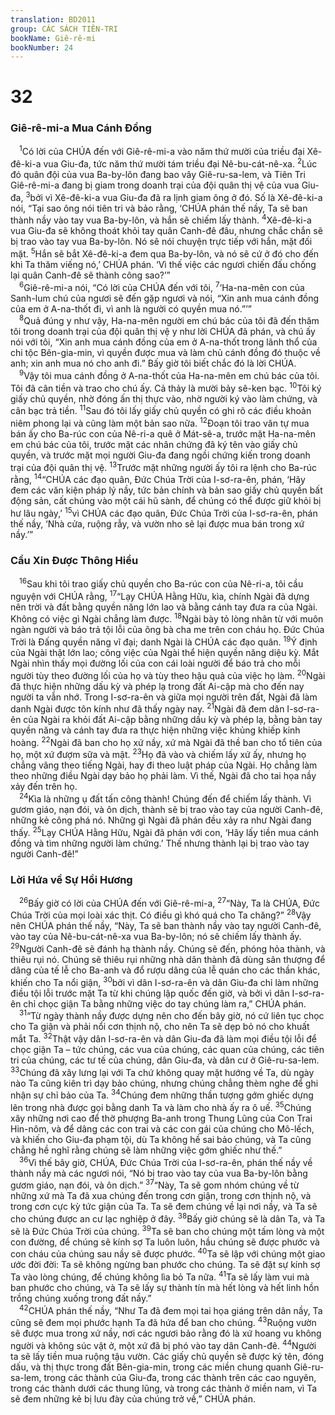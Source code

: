 ```yaml
---
translation: BD2011
group: CÁC SÁCH TIÊN-TRI
bookName: Giê-rê-mi 
bookNumber: 24
---
```


<div class="title"><h1>32</h1><h3>Giê-rê-mi-a Mua Cánh Ðồng</h3></div>
<span class="verse gie_32_1"> <sup>1</sup>Có lời của CHÚA đến với Giê-rê-mi-a vào năm thứ mười của triều đại Xê-đê-ki-a vua Giu-đa, tức năm thứ mười tám triều đại Nê-bu-cát-nê-xa. </span>
<span class="verse gie_32_2"><sup>2</sup>Lúc đó quân đội của vua Ba-by-lôn đang bao vây Giê-ru-sa-lem, và Tiên Tri Giê-rê-mi-a đang bị giam trong doanh trại của đội quân thị vệ của vua Giu-đa, </span>
<span class="verse gie_32_3"><sup>3</sup>bởi vì Xê-đê-ki-a vua Giu-đa đã ra lịnh giam ông ở đó. Số là Xê-đê-ki-a nói, “Tại sao ông nói tiên tri và bảo rằng, ‘CHÚA phán thế nầy, Ta sẽ ban thành nầy vào tay vua Ba-by-lôn, và hắn sẽ chiếm lấy thành. </span>
<span class="verse gie_32_4"><sup>4</sup>Xê-đê-ki-a vua Giu-đa sẽ không thoát khỏi tay quân Canh-đê đâu, nhưng chắc chắn sẽ bị trao vào tay vua Ba-by-lôn. Nó sẽ nói chuyện trực tiếp với hắn, mặt đối mặt. </span>
<span class="verse gie_32_5"><sup>5</sup>Hắn sẽ bắt Xê-đê-ki-a đem qua Ba-by-lôn, và nó sẽ cứ ở đó cho đến khi Ta thăm viếng nó,’ CHÚA phán. ‘Vì thế việc các ngươi chiến đấu chống lại quân Canh-đê sẽ thành công sao?’”<br/></span>
<span class="verse gie_32_6"> <sup>6</sup>Giê-rê-mi-a nói, “Có lời của CHÚA đến với tôi, </span>
<span class="verse gie_32_7"><sup>7</sup>‘Ha-na-mên con của Sanh-lum chú của ngươi sẽ đến gặp ngươi và nói, “Xin anh mua cánh đồng của em ở A-na-thốt đi, vì anh là người có quyền mua nó.”’”<br/></span>
<span class="verse gie_32_8"> <sup>8</sup>Quả đúng y như vậy, Ha-na-mên người em chú bác của tôi đã đến thăm tôi trong doanh trại của đội quân thị vệ y như lời CHÚA đã phán, và chú ấy nói với tôi, “Xin anh mua cánh đồng của em ở A-na-thốt trong lãnh thổ của chi tộc Bên-gia-min, vì quyền được mua và làm chủ cánh đồng đó thuộc về anh; xin anh mua nó cho anh đi.” Bấy giờ tôi biết chắc đó là lời CHÚA.<br/></span>
<span class="verse gie_32_9"> <sup>9</sup>Vậy tôi mua cánh đồng ở A-na-thốt của Ha-na-mên em chú bác của tôi. Tôi đã cân tiền và trao cho chú ấy. Cả thảy là mười bảy sê-ken bạc. </span>
<span class="verse gie_32_10"><sup>10</sup>Tôi ký giấy chủ quyền, nhờ đóng ấn thị thực vào, nhờ người ký vào làm chứng, và cân bạc trả tiền. </span>
<span class="verse gie_32_11"><sup>11</sup>Sau đó tôi lấy giấy chủ quyền có ghi rõ các điều khoản niêm phong lại và cũng làm một bản sao nữa. </span>
<span class="verse gie_32_12"><sup>12</sup>Ðoạn tôi trao văn tự mua bán ấy cho Ba-rúc con của Nê-ri-a quê ở Mát-sê-a, trước mặt Ha-na-mên em chú bác của tôi, trước mặt các nhân chứng đã ký tên vào giấy chủ quyền, và trước mặt mọi người Giu-đa đang ngồi chứng kiến trong doanh trại của đội quân thị vệ. </span>
<span class="verse gie_32_13"><sup>13</sup>Trước mặt những người ấy tôi ra lệnh cho Ba-rúc rằng, </span>
<span class="verse gie_32_14"><sup>14</sup>“CHÚA các đạo quân, Ðức Chúa Trời của I-sơ-ra-ên, phán, ‘Hãy đem các văn kiện pháp lý nầy, tức bản chính và bản sao giấy chủ quyền bất động sản, cất chúng vào một cái hũ sành, để chúng có thể được giữ khỏi bị hư lâu ngày,’ </span>
<span class="verse gie_32_15"><sup>15</sup>vì CHÚA các đạo quân, Ðức Chúa Trời của I-sơ-ra-ên, phán thế nầy, ‘Nhà cửa, ruộng rẫy, và vườn nho sẽ lại được mua bán trong xứ nầy.’”<br/></span>
<div class="title"><h3>Cầu Xin Ðược Thông Hiểu</h3></div>
<span class="verse gie_32_16"> <sup>16</sup>Sau khi tôi trao giấy chủ quyền cho Ba-rúc con của Nê-ri-a, tôi cầu nguyện với CHÚA rằng, </span>
<span class="verse gie_32_17"><sup>17</sup>“Lạy CHÚA Hằng Hữu, kìa, chính Ngài đã dựng nên trời và đất bằng quyền năng lớn lao và bằng cánh tay đưa ra của Ngài. Không có việc gì Ngài chẳng làm được. </span>
<span class="verse gie_32_18"><sup>18</sup>Ngài bày tỏ lòng nhân từ với muôn ngàn người và báo trả tội lỗi của ông bà cha me trên con cháu họ. Ðức Chúa Trời là Ðấng quyền năng vĩ đại; danh Ngài là CHÚA các đạo quân. </span>
<span class="verse gie_32_19"><sup>19</sup>Ý định của Ngài thật lớn lao; công việc của Ngài thể hiện quyền năng diệu kỳ. Mắt Ngài nhìn thấy mọi đường lối của con cái loài người để báo trả cho mỗi người tùy theo đường lối của họ và tùy theo hậu quả của việc họ làm. </span>
<span class="verse gie_32_20"><sup>20</sup>Ngài đã thực hiện những dấu kỳ và phép lạ trong đất Ai-cập mà cho đến nay người ta vẫn nhớ. Trong I-sơ-ra-ên và giữa mọi người trên đất, Ngài đã làm danh Ngài được tôn kính như đã thấy ngày nay. </span>
<span class="verse gie_32_21"><sup>21</sup>Ngài đã đem dân I-sơ-ra-ên của Ngài ra khỏi đất Ai-cập bằng những dấu kỳ và phép lạ, bằng bàn tay quyền năng và cánh tay đưa ra thực hiện những việc khủng khiếp kinh hoàng. </span>
<span class="verse gie_32_22"><sup>22</sup>Ngài đã ban cho họ xứ nầy, xứ mà Ngài đã thề ban cho tổ tiên của họ, một xứ đượm sữa và mật. </span>
<span class="verse gie_32_23"><sup>23</sup>Họ đã vào và chiếm lấy xứ ấy, nhưng họ chẳng vâng theo tiếng Ngài, hay đi theo luật pháp của Ngài. Họ chẳng làm theo những điều Ngài dạy bảo họ phải làm. Vì thế, Ngài đã cho tai họa nầy xảy đến trên họ.<br/></span>
<span class="verse gie_32_24"> <sup>24</sup>Kìa là những ụ đất tấn công thành! Chúng đến để chiếm lấy thành. Vì gươm giáo, nạn đói, và ôn dịch, thành sẽ bị trao vào tay của người Canh-đê, những kẻ công phá nó. Những gì Ngài đã phán đều xảy ra như Ngài đang thấy. </span>
<span class="verse gie_32_25"><sup>25</sup>Lạy CHÚA Hằng Hữu, Ngài đã phán với con, ‘Hãy lấy tiền mua cánh đồng và tìm những người làm chứng.’ Thế nhưng thành lại bị trao vào tay người Canh-đê!”<br/></span>
<div class="title"><h3>Lời Hứa về Sự Hồi Hương</h3></div>
<span class="verse gie_32_26"> <sup>26</sup>Bấy giờ có lời của CHÚA đến với Giê-rê-mi-a, </span>
<span class="verse gie_32_27"><sup>27</sup>“Này, Ta là CHÚA, Ðức Chúa Trời của mọi loài xác thịt. Có điều gì khó quá cho Ta chăng?” </span>
<span class="verse gie_32_28"><sup>28</sup>Vậy nên CHÚA phán thế nầy, “Này, Ta sẽ ban thành nầy vào tay người Canh-đê, vào tay của Nê-bu-cát-nê-xa vua Ba-by-lôn; nó sẽ chiếm lấy thành ấy. </span>
<span class="verse gie_32_29"><sup>29</sup>Người Canh-đê sẽ đánh hạ thành nầy. Chúng sẽ đến, phóng hỏa thành, và thiêu rụi nó. Chúng sẽ thiêu rụi những nhà dân thành đã dùng sân thượng để dâng của tế lễ cho Ba-anh và đổ rượu dâng của lễ quán cho các thần khác, khiến cho Ta nổi giận, </span>
<span class="verse gie_32_30"><sup>30</sup>bởi vì dân I-sơ-ra-ên và dân Giu-đa chỉ làm những điều tội lỗi trước mặt Ta từ khi chúng lập quốc đến giờ, và bởi vì dân I-sơ-ra-ên chỉ chọc giận Ta bằng những việc do tay chúng làm ra,” CHÚA phán. <br/></span>
<span class="verse gie_32_31"> <sup>31</sup>“Từ ngày thành nầy được dựng nên cho đến bây giờ, nó cứ liên tục chọc cho Ta giận và phải nổi cơn thịnh nộ, cho nên Ta sẽ dẹp bỏ nó cho khuất mắt Ta. </span>
<span class="verse gie_32_32"><sup>32</sup>Thật vậy dân I-sơ-ra-ên và dân Giu-đa đã làm mọi điều tội lỗi để chọc giận Ta – tức chúng, các vua của chúng, các quan của chúng, các tiên tri của chúng, các tư tế của chúng, dân Giu-đa, và dân cư ở Giê-ru-sa-lem. </span>
<span class="verse gie_32_33"><sup>33</sup>Chúng đã xây lưng lại với Ta chứ không quay mặt hướng về Ta, dù ngày nào Ta cũng kiên trì dạy bảo chúng, nhưng chúng chẳng thèm nghe để ghi nhận sự chỉ bảo của Ta. </span>
<span class="verse gie_32_34"><sup>34</sup>Chúng đem những thần tượng gớm ghiếc dựng lên trong nhà được gọi bằng danh Ta và làm cho nhà ấy ra ô uế. </span>
<span class="verse gie_32_35"><sup>35</sup>Chúng xây những nơi cao để thờ phượng Ba-anh trong Thung Lũng của Con Trai Hin-nôm, và để dâng các con trai và các con gái của chúng cho Mô-lếch, và khiến cho Giu-đa phạm tội, dù Ta không hề sai bảo chúng, và Ta cũng chẳng hề nghĩ rằng chúng sẽ làm những việc gớm ghiếc như thế.”<br/></span>
<span class="verse gie_32_36"> <sup>36</sup>Vì thế bây giờ, CHÚA, Ðức Chúa Trời của I-sơ-ra-ên, phán thế nầy về thành nầy mà các ngươi nói, “Nó bị trao vào tay của vua Ba-by-lôn bằng gươm giáo, nạn đói, và ôn dịch.” </span>
<span class="verse gie_32_37"><sup>37</sup>“Này, Ta sẽ gom nhóm chúng về từ những xứ mà Ta đã xua chúng đến trong cơn giận, trong cơn thịnh nộ, và trong cơn cực kỳ tức giận của Ta. Ta sẽ đem chúng về lại nơi nầy, và Ta sẽ cho chúng được an cư lạc nghiệp ở đây. </span>
<span class="verse gie_32_38"><sup>38</sup>Bấy giờ chúng sẽ là dân Ta, và Ta sẽ là Ðức Chúa Trời của chúng. </span>
<span class="verse gie_32_39"><sup>39</sup>Ta sẽ ban cho chúng một tấm lòng và một con đường, để chúng sẽ kính sợ Ta luôn luôn, hầu chúng sẽ được phước và con cháu của chúng sau nầy sẽ được phước. </span>
<span class="verse gie_32_40"><sup>40</sup>Ta sẽ lập với chúng một giao ước đời đời: Ta sẽ không ngừng ban phước cho chúng. Ta sẽ đặt sự kính sợ Ta vào lòng chúng, để chúng không lìa bỏ Ta nữa. </span>
<span class="verse gie_32_41"><sup>41</sup>Ta sẽ lấy làm vui mà ban phước cho chúng, và Ta sẽ lấy sự thành tín mà hết lòng và hết linh hồn trồng chúng xuống trong đất nầy.”<br/></span>
<span class="verse gie_32_42"> <sup>42</sup>CHÚA phán thế nầy, “Như Ta đã đem mọi tai họa giáng trên dân nầy, Ta cũng sẽ đem mọi phước hạnh Ta đã hứa để ban cho chúng. </span>
<span class="verse gie_32_43"><sup>43</sup>Ruộng vườn sẽ được mua trong xứ nầy, nơi các ngươi bảo rằng đó là xứ hoang vu không người và không súc vật ở, một xứ đã bị phó vào tay dân Canh-đê. </span>
<span class="verse gie_32_44"><sup>44</sup>Người ta sẽ lấy tiền mua ruộng tậu vườn. Các giấy chủ quyền sẽ được ký tên, đóng dấu, và thị thực trong đất Bên-gia-min, trong các miền chung quanh Giê-ru-sa-lem, trong các thành của Giu-đa, trong các thành trên các cao nguyên, trong các thành dưới các thung lũng, và trong các thành ở miền nam, vì Ta sẽ đem những kẻ bị lưu đày của chúng trở về,” CHÚA phán.<br/></span>
